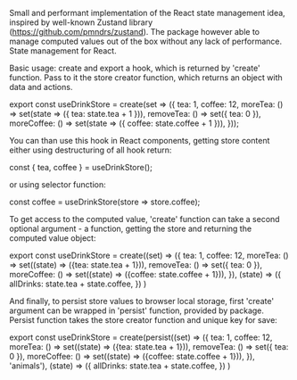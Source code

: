 Small and performant implementation of the React state management idea,
inspired by well-known Zustand library (https://github.com/pmndrs/zustand).
The package however able to manage computed values out of the box without any 
lack of performance.
State management for React.

Basic usage: create and export a hook, which is returned by 'create' function.
Pass to it the store creator function,
which returns an object with data and actions.

export const useDrinkStore = create<DrinkStore>(set => ({
    tea: 1,
    coffee: 12,
    moreTea: () => set(state => ({ tea: state.tea + 1 })),
    removeTea: () => set({ tea: 0 }),
    moreCoffee: () => set(state => ({ coffee: state.coffee + 1 })),
}));

You can than use this hook in React components, getting store content either using
destructuring of all hook return:

const { tea, coffee } = useDrinkStore();

or using selector function:

const coffee = useDrinkStore(store => store.coffee);

To get access to the computed value, 'create' function can take a second optional
argument - a function, getting the store and returning the computed value object:

export const useDrinkStore = create<DrinkStore>((set) => ({
        tea: 1,
        coffee: 12,
        moreTea: () => set((state) => ({tea: state.tea + 1})),
        removeTea: () => set({ tea: 0 }),
        moreCoffee: () => set((state) => ({coffee: state.coffee + 1})),
    }),
        (state) => ({
        allDrinks: state.tea + state.coffee,
    })
)

And finally, to persist store values to browser local storage, first 'create' argument
can be wrapped in 'persist' function, provided by package. Persist function takes the
store creator function and unique key for save:

export const useDrinkStore = create<DrinkStore>(persist((set) => ({
        tea: 1,
        coffee: 12,
        moreTea: () => set((state) => ({tea: state.tea + 1})),
        removeTea: () => set({ tea: 0 }),
        moreCoffee: () => set((state) => ({coffee: state.coffee + 1})),
    }), 'animals'),
        (state) => ({
        allDrinks: state.tea + state.coffee,
    })
)

